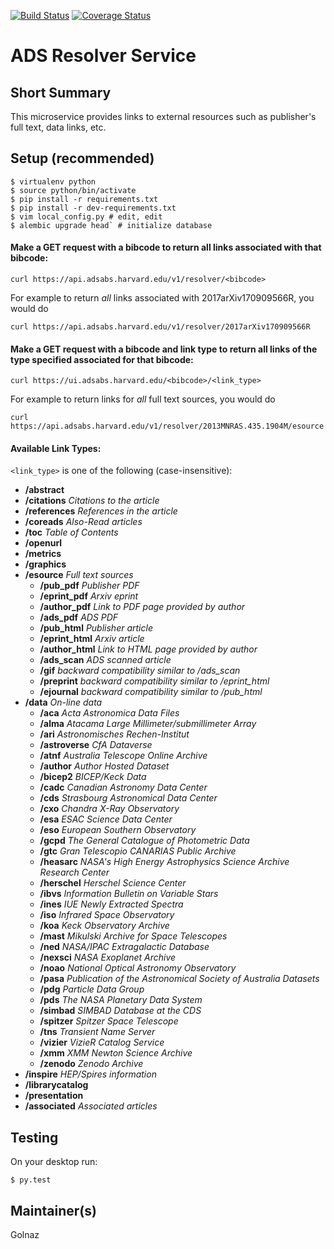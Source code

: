 [![Build Status](https://travis-ci.org/adsabs/resolver_service.svg)](https://travis-ci.org/adsabs/resolver_service)
[![Coverage Status](https://coveralls.io/repos/adsabs/resolver_service/badge.svg)](https://coveralls.io/r/adsabs/resolver_service)


# ADS Resolver Service

## Short Summary

This microservice provides links to external resources such as publisher's full text, data links, etc.



## Setup (recommended)

    $ virtualenv python
    $ source python/bin/activate
    $ pip install -r requirements.txt
    $ pip install -r dev-requirements.txt
    $ vim local_config.py # edit, edit
    $ alembic upgrade head` # initialize database

    
#### Make a GET request with a bibcode to return all links associated with that bibcode:

    curl https://api.adsabs.harvard.edu/v1/resolver/<bibcode>

For example to return *all* links associated with 2017arXiv170909566R, you would do   

    curl https://api.adsabs.harvard.edu/v1/resolver/2017arXiv170909566R


#### Make a GET request with a bibcode and link type to return all links of the type specified associated for that bibcode:

    curl https://ui.adsabs.harvard.edu/<bibcode>/<link_type>

For example to return links for *all*  full text sources, you would do

    curl https://api.adsabs.harvard.edu/v1/resolver/2013MNRAS.435.1904M/esource

#### Available Link Types:

`<link_type>` is one of the following (case-insensitive):

* **/abstract**
* **/citations** *Citations to the article*
* **/references** *References in the article*
* **/coreads** *Also-Read articles*
* **/toc** *Table of Contents*
* **/openurl**
* **/metrics**
* **/graphics**
* **/esource** *Full text sources*
  * **/pub_pdf** *Publisher PDF*
  * **/eprint_pdf** *Arxiv eprint*
  * **/author_pdf** *Link to PDF page provided by author*
  * **/ads_pdf** *ADS PDF*
  * **/pub_html** *Publisher article*
  * **/eprint_html** *Arxiv article*
  * **/author_html** *Link to HTML page provided by author*
  * **/ads_scan** *ADS scanned article*
  * **/gif** *backward compatibility similar to /ads_scan*
  * **/preprint** *backward compatibility similar to /eprint_html*
  * **/ejournal** *backward compatibility similar to /pub_html*
* **/data** *On-line data*
  * **/aca** *Acta Astronomica Data Files*
  * **/alma** *Atacama Large Millimeter/submillimeter Array*
  * **/ari** *Astronomisches Rechen-Institut*
  * **/astroverse** *CfA Dataverse*
  * **/atnf** *Australia Telescope Online Archive*
  * **/author** *Author Hosted Dataset*
  * **/bicep2** *BICEP/Keck Data*
  * **/cadc** *Canadian Astronomy Data Center*
  * **/cds** *Strasbourg Astronomical Data Center*
  * **/cxo** *Chandra X-Ray Observatory*
  * **/esa** *ESAC Science Data Center*
  * **/eso** *European Southern Observatory*
  * **/gcpd** *The General Catalogue of Photometric Data*
  * **/gtc** *Gran Telescopio CANARIAS Public Archive*
  * **/heasarc** *NASA's High Energy Astrophysics Science Archive Research Center*
  * **/herschel** *Herschel Science Center*
  * **/ibvs** *Information Bulletin on Variable Stars*
  * **/ines** *IUE Newly Extracted Spectra*
  * **/iso** *Infrared Space Observatory*
  * **/koa** *Keck Observatory Archive*
  * **/mast** *Mikulski Archive for Space Telescopes*
  * **/ned** *NASA/IPAC Extragalactic Database*
  * **/nexsci** *NASA Exoplanet Archive*
  * **/noao** *National Optical Astronomy Observatory*
  * **/pasa** *Publication of the Astronomical Society of Australia Datasets*
  * **/pdg** *Particle Data Group*
  * **/pds** *The NASA Planetary Data System*
  * **/simbad** *SIMBAD Database at the CDS*
  * **/spitzer** *Spitzer Space Telescope*
  * **/tns** *Transient Name Server*
  * **/vizier** *VizieR Catalog Service*
  * **/xmm** *XMM Newton Science Archive*
  * **/zenodo** *Zenodo Archive*
* **/inspire** *HEP/Spires information*
* **/librarycatalog**
* **/presentation**
* **/associated** *Associated articles*


## Testing

On your desktop run:

    $ py.test
    

## Maintainer(s)

Golnaz
